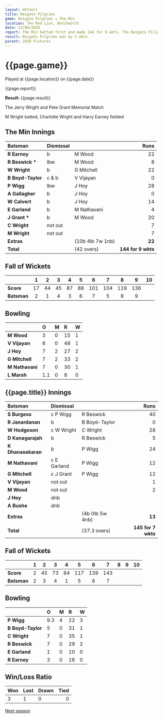 ```yaml
---
layout: default
title: Reigate Pilgrims
game: Reigate Pilgrims v The Min
location: The Red Lion, Betchworth
date: 13/09/2020
report: The Min batted first and made 144 for 9 wkts. The Reigate Piligims replied with 145 for 7 wickets
result: Reigate Pilgrims won by 3 wkts
parent: 2020 Fixtures
---
```


# {{page.game}}

Played at {{page.location}} on {{page.date}}

{{page.report}}

**Result:** {{page.result}}

The Jerry Wright and Pete Grant Memorial Match

M Wright batted, Charlotte Wright and Harry Earney fielded

## The Min Innings

| Batsman | Dismissal | | Runs |
|:---|:---|---|---:|
| **R Earney** | b | M Wood | 22 | 
| **R Beswick &#42;** | lbw | M Wood | 8 | 
| **W Wright** | b | G Mitchell | 22 | 
| **B Boyd-Taylor** | c & b | V Vijayan | 0 | 
| **P Wigg** | lbw  | J Hoy | 28 | 
| **A Gallagher** | b | J Hoy | 0 | 
| **W Calvert** | b | J Hoy | 14 | 
| **E Garland** | b | M Nathavani | 4 | 
| **J Grant &#8224;** | b | M Wood | 20 | 
| **C Wright** | not out |  | 7 | 
| **M Wright** | not out |  | 7 | 
| **Extras** | | (10b 4lb 7w 1nb) | **22** | 
| **Total** | | (42 overs) | ****144 for 9 wkts**** | 

## Fall of Wickets

| | 1 | 2 | 3 | 4 | 5 | 6 | 7 | 8 | 9 | 10 |
|---|:---:|:---:|:---:|:---:|:---:|:---:|:---:|:---:|:---:|:---:|
| **Score** | 17 | 44 | 45 | 87 | 88 | 101 | 104 | 119 | 136 |  | 
| **Batsman** | 2 | 1 | 4 | 3 | 6 | 7 | 5 | 8 | 9 |  | 

## Bowling

| | O | M | R | W |
|---|:---|:---|:---|:---|
| **M Wood** | 3 | 0 | 15 | 1 | 
| **V Vijayan** | 8 | 0 | 48 | 1 | 
| **J Hoy** | 7 | 2 | 27 | 2 | 
| **G Mitchell** | 7 | 2 | 33 | 2 | 
| **M Nathavani** | 7 | 0 | 30 | 1 |
| **L Marsh** | 1.1 | 0 | 8 | 0 |

## {{page.title}} Innings

| Batsman | Dismissal | | Runs |
|:---|:---|---|---:|
| **S Burgess** | c P Wigg | R Beswick | 40 | 
| **R Janardanan** | b | B Boyd-Taylor | 0 | 
| **W Hodgeson** | c W Wright | C Wright | 28 | 
| **D Kanagarajah** | b | R Beswick | 5 | 
| **K Dhanasekaran** | b | P Wigg | 24 | 
| **M Nathavani** | c E Garland | P Wigg | 12 | 
| **G Mitchell** | c J Grant | P Wigg | 12| 
| **V Vijayan** | not out |  | 1 | 
| **M Wood** | not out |  | 2 | 
| **J Hoy** | dnb |  |  | 
| **A Bushe** | dnb | |  | 
| **Extras** | | (4b 0lb 5w 4nb) | **13** | 
| **Total** | | (37.3 overs) | ****145 for 7 wkts**** | 

## Fall of Wickets

| | 1 | 2 | 3 | 4 | 5 | 6 | 7 | 8 | 9 | 10 |
|---|:---:|:---:|:---:|:---:|:---:|:---:|:---:|:---:|:---:|:---:|
| **Score** | 2 | 45 | 73 | 84 | 117 | 139 | 143 |  |  |  |
| **Batsman** | 2 | 3 | 4 | 1 | 5 | 6 | 7 |  |  |  |

## Bowling

| | O | M | R | W |
|---|:---|:---|:---|:---|
| **P Wigg** | 9.3 | 4 | 22 | 3 | 
| **B Boyd-Taylor** | 5 | 0 | 31 | 1 | 
| **C Wright** | 7 | 0 | 35 | 1 | 
| **R Beswick** | 7 | 0 | 29 | 2 |
| **E Garland** | 1 | 0 | 10 | 0 | 
| **R Earney** | 3 | 0 | 16 | 0 | 


## Win/Loss Ratio

| Won | Lost | Drawn | Tied |
|:---|:---|:---|---:|
| 3 | 1 | 0 | 0 |

[Next season](../2021)